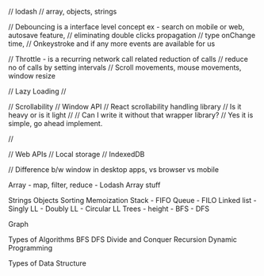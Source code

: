 // lodash // array, objects, strings

// Debouncing is a interface level concept ex - search on mobile or web, autosave feature,
// eliminating double clicks propagation
// type onChange time,
// Onkeystroke and if any more events are available for us

// Throttle - is a recurring network call related reduction of calls
// reduce no of calls by setting intervals
// Scroll movements, mouse movements, window resize

// Lazy Loading
// 

// Scrollability
// Window API
// React scrollability handling library
    // Is it heavy or is it light
    //
// Can I write it without that wrapper library?
    // Yes it is simple, go ahead implement.

//


// Web APIs
// Local storage // IndexedDB

// Difference b/w window in desktop apps, vs browser vs mobile


Array
    -   map, filter, reduce
    -   Lodash Array stuff


Strings
Objects
Sorting
Memoization
Stack
    - FIFO
Queue
    - FILO
Linked list
    - Singly LL
    - Doubly LL
    - Circular LL
Trees
    -    height
    -    BFS
    -    DFS

Graph


Types of Algorithms
BFS
DFS
Divide and Conquer
Recursion
Dynamic Programming

Types of Data Structure

